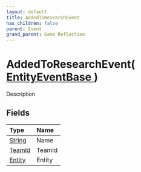 ```yaml
---
layout: default
title: AddedToResearchEvent
has_children: false
parent: Event
grand_parent: Game Reflection
---
```

# AddedToResearchEvent( [ EntityEventBase ](/docs/game-reflection/events/entity_event_base) )
Description 

## Fields

| Type | Name |
|:-------------|:--------------|
| [String](/docs/game-reflection/components/string) | Name |
| [TeamId](/docs/game-reflection/classes/team_id) | TeamId |
| [Entity](/docs/game-reflection/classes/entity) | Entity |

